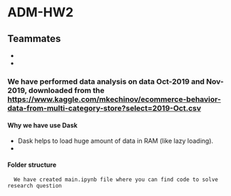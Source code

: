 # ADM-HW2

## Teammates
*
*

### We have performed data analysis on data Oct-2019 and Nov-2019, downloaded from the https://www.kaggle.com/mkechinov/ecommerce-behavior-data-from-multi-category-store?select=2019-Oct.csv

#### Why we have use Dask
* Dask helps to load huge amount of data in RAM (like lazy loading).
* 



#### Folder structure
      We have created main.ipynb file where you can find code to solve research question

